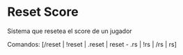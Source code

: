 # Reset Score

Sistema que resetea el score de un jugador

Comandos: [/reset | !reset | .reset | reset - .rs | !rs | /rs | rs]
